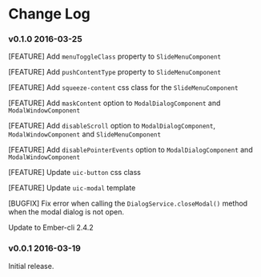 # Change Log

### v0.1.0 2016-03-25

[FEATURE] Add `menuToggleClass` property to `SlideMenuComponent`

[FEATURE] Add `pushContentType` property to `SlideMenuComponent`

[FEATURE] Add `squeeze-content` css class for the `SlideMenuComponent`

[FEATURE] Add `maskContent` option to `ModalDialogComponent` and `ModalWindowComponent`

[FEATURE] Add `disableScroll` option to `ModalDialogComponent`, `ModalWindowComponent` and `SlideMenuComponent`

[FEATURE] Add `disablePointerEvents` option to `ModalDialogComponent` and `ModalWindowComponent`

[FEATURE] Update `uic-button` css class

[FEATURE] Update `uic-modal` template

[BUGFIX] Fix error when calling the `DialogService.closeModal()` method when the modal dialog is not open.

Update to Ember-cli 2.4.2




### v0.0.1 2016-03-19

Initial release.
